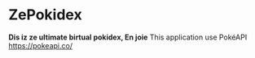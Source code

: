# ZePokidex
**Dis iz ze ultimate birtual pokidex, En joie**
This application use PokéAPI https://pokeapi.co/

